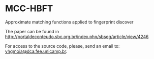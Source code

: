 # MCC-HBFT
Approximate matching functions applied to fingerprint discover

The paper can be found in http://portaldeconteudo.sbc.org.br/index.php/sbseg/article/view/4246

For access to the source code, please, send an email to: vhgmoia@dca.fee.unicamp.br.
